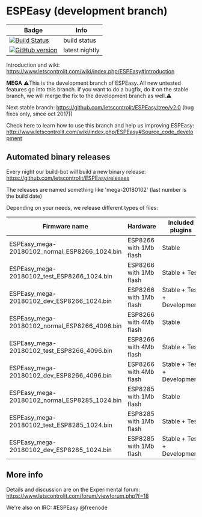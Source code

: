 # ESPEasy (development branch)

Badge  | Info  |
-------|-------|
[![Build Status](https://travis-ci.org/letscontrolit/ESPEasy.svg?branch=mega)](https://travis-ci.org/letscontrolit/ESPEasy) | build status |
[![GitHub version](https://img.shields.io/github/release/letscontrolit/ESPEasy/all.svg)](https://github.com/letscontrolit/ESPEasy/releases/latest) | latest nightly |

Introduction and wiki: https://www.letscontrolit.com/wiki/index.php/ESPEasy#Introduction

**MEGA**
:warning:This is the development branch of ESPEasy. All new untested features go into this branch. If you want to do a bugfix, do it on the stable branch, we will merge the fix to the development branch as well.:warning:

Next stable branch: https://github.com/letscontrolit/ESPEasy/tree/v2.0  (bug fixes only, since oct 2017))

Check here to learn how to use this branch and help us improving ESPEasy: http://www.letscontrolit.com/wiki/index.php/ESPEasy#Source_code_development


## Automated binary releases

Every night our build-bot will build a new binary release: https://github.com/letscontrolit/ESPEasy/releases

The releases are named something like 'mega-20180102' (last number is the build date)

Depending on your needs, we release different types of files:

Firmware name                                 | Hardware                | Included plugins            |
----------------------------------------------|-------------------------|-----------------------------|
ESPEasy_mega-20180102_normal_ESP8266_1024.bin  | ESP8266 with 1Mb flash  | Stable                      |
ESPEasy_mega-20180102_test_ESP8266_1024.bin    | ESP8266 with 1Mb flash  | Stable + Test               |
ESPEasy_mega-20180102_dev_ESP8266_1024.bin     | ESP8266 with 1Mb flash  | Stable + Test + Development |
ESPEasy_mega-20180102_normal_ESP8266_4096.bin  | ESP8266 with 4Mb flash  | Stable                      |
ESPEasy_mega-20180102_test_ESP8266_4096.bin    | ESP8266 with 4Mb flash  | Stable + Test               |
ESPEasy_mega-20180102_dev_ESP8266_4096.bin     | ESP8266 with 4Mb flash  | Stable + Test + Development |
ESPEasy_mega-20180102_normal_ESP8285_1024.bin  | ESP8285 with 1Mb flash  | Stable                      |
ESPEasy_mega-20180102_test_ESP8285_1024.bin    | ESP8285 with 1Mb flash  | Stable + Test               |
ESPEasy_mega-20180102_dev_ESP8285_1024.bin     | ESP8285 with 1Mb flash  | Stable + Test + Development |

## More info

Details and discussion are on the Experimental forum: https://www.letscontrolit.com/forum/viewforum.php?f=18

We're also on IRC: #ESPEasy @freenode
